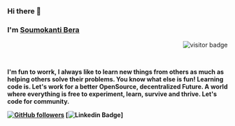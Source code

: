 ### Hi there 👋
### I'm [Soumokanti Bera](https://www.github.com/Soumokanti123) 
<p align="right"><img src="https://visitor-badge.laobi.icu/badge?page_id=Soumokanti123" alt="visitor badge"/></p>
 <br><strong> 
 
I'm fun to worrk, I always like to learn new things from others as much as helping others solve their problems. You know what else is fun! Learning code is. Let's work for a better OpenSource, decentralized Future. A world where everything is free to experiment, learn, survive and thrive. Let's code for community. <strong></br>
 
[![GitHub followers](https://img.shields.io/github/followers/Soumokanti123?style=social)](https://www.github.com/Soumokanti123)
[![Linkedin Badge](https://img.shields.io/badge/-SoumokantiB-blue?style=flat-square&logo=Linkedin&logoColor=white&link=https://https://www.linkedin.com/in/soumokanti-bera-3882611a1//)]
